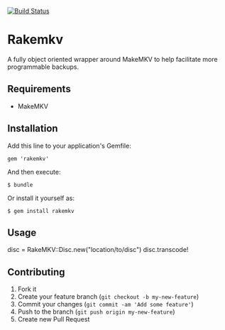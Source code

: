 [![Build Status](https://travis-ci.org/tabfugnic/rakemkv.png)](https://travis-ci.org/tabfugnic/rakemkv)

# Rakemkv

A fully object oriented wrapper around MakeMKV to help facilitate more
programmable backups.

## Requirements

- MakeMKV

## Installation

Add this line to your application's Gemfile:

    gem 'rakemkv'

And then execute:

    $ bundle

Or install it yourself as:

    $ gem install rakemkv

## Usage

disc = RakeMKV::Disc.new("location/to/disc")
disc.transcode!

## Contributing

1. Fork it
2. Create your feature branch (`git checkout -b my-new-feature`)
3. Commit your changes (`git commit -am 'Add some feature'`)
4. Push to the branch (`git push origin my-new-feature`)
5. Create new Pull Request
